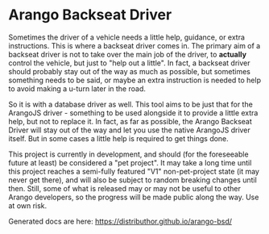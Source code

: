 # Arango Backseat Driver

Sometimes the driver of a vehicle needs a little help, guidance, or extra instructions. This is where a backseat driver comes in. The primary aim of a backseat driver is not to take over the main job of the driver, to **actually** control the vehicle, but just to "help out a little". In fact, a backseat driver should probably stay out of the way as much as possible, but sometimes something needs to be said, or maybe an extra instruction is needed to help to avoid making a u-turn later in the road.

So it is with a database driver as well. This tool aims to be just that for the ArangoJS driver - something to be used alongside it to provide a little extra help, but not to replace it. In fact, as far as possible, the Arango Backseat Driver will stay out of the way and let you use the native ArangoJS driver itself. But in some cases a little help is required to get things done.

This project is currently in development, and should (for the foreseeable future at least) be considered a "pet project". It may take a long time until this project reaches a semi-fully featured "V1" non-pet-project state (it may never get there), and will also be subject to random breaking changes until then. Still, some of what is released may or may not be useful to other Arango developers, so the progress will be made public along the way. Use at own risk.

Generated docs are here: https://distributhor.github.io/arango-bsd/
